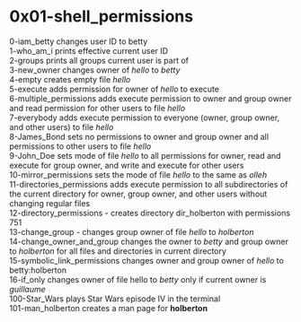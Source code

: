 # 0x01-shell_permissions

0-iam_betty changes user ID to betty\
1-who_am_i prints effective current user ID\
2-groups prints all groups current user is part of\
3-new_owner changes owner of _hello_ to _betty_\
4-empty creates empty file _hello_\
5-execute adds permission for owner of _hello_ to execute\
6-multiple_permissions adds execute permission to owner and group owner and read permission for other users to file _hello_\
7-everybody adds execute permission to everyone (owner, group owner, and other users) to file _hello_\
8-James_Bond sets no permissions to owner and group owner and all permissions to other users to file _hello_\
9-John_Doe sets mode of file _hello_ to all permissions for owner, read and execute for group owner, and write and execute for other users\
10-mirror_permissions sets the mode of file _hello_ to the same as _olleh_\
11-directories_permissions adds execute permission to all subdirectories of the current directory for owner, group owner, and other users without changing regular files\
12-directory_permissions - creates directory dir_holberton with permissions 751\
13-change_group - changes group owner of file _hello_ to _holberton_\
14-change_owner_and_group changes the owner to _betty_ and group owner to _holberton_ for all files and directories in current directory\
15-symbolic_link_permissions changes owner and group owner of _hello_ to betty:holberton\
16-if_only changes owner of file hello to _betty_ only if current owner is _guillaume_\
100-Star_Wars plays Star Wars episode IV in the terminal\
101-man_holberton creates a man page for __holberton__
